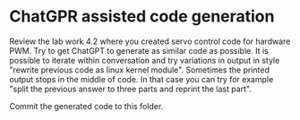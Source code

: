 # ChatGPR assisted code generation

Review the lab work 4.2 where you created servo control code for hardware PWM. Try to get ChatGPT to generate as similar code as possible. It is possible to iterate within conversation and try variations in output in style "rewrite previous code as linux kernel module". Sometimes the printed output stops in the middle of code. In that case you can try for example "split the previous answer to three parts and reprint the last part".  

Commit the generated code to this folder.

